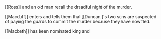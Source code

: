 [[Ross]] and an old man recall the dreadful night of the murder.

[[Macduff]] enters and tells them that [[Duncan]]'s two sons are suspected of paying the guards to commit the murder because they have now fled.

[[Macbeth]] has been nominated king and 